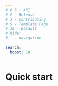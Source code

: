 ```yaml
---
# 0.5 - API
# 2 - Release
# 3 - Contributing
# 5 - Template Page
# 10 - Default
# hide:
#   - navigation

search:
  boost: 10
---
```


# Quick start

